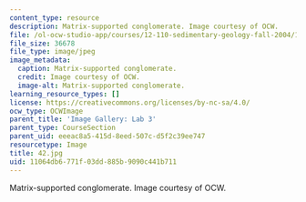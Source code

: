 ```yaml
---
content_type: resource
description: Matrix-supported conglomerate. Image courtesy of OCW.
file: /ol-ocw-studio-app/courses/12-110-sedimentary-geology-fall-2004/11064db6771f03dd885b9090c441b711_42.jpg
file_size: 36678
file_type: image/jpeg
image_metadata:
  caption: Matrix-supported conglomerate.
  credit: Image courtesy of OCW.
  image-alt: Matrix-supported conglomerate.
learning_resource_types: []
license: https://creativecommons.org/licenses/by-nc-sa/4.0/
ocw_type: OCWImage
parent_title: 'Image Gallery: Lab 3'
parent_type: CourseSection
parent_uid: eeeac8a5-415d-8eed-507c-d5f2c39ee747
resourcetype: Image
title: 42.jpg
uid: 11064db6-771f-03dd-885b-9090c441b711
---
```

Matrix-supported conglomerate. Image courtesy of OCW.